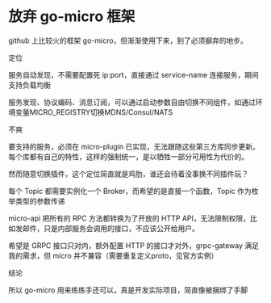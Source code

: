 # 放弃 go-micro 框架



github 上比较火的框架 go-micro，但渐渐使用下来，到了必须摒弃的地步。



定位

服务自动发现，不需要配置死 ip:port，直接通过 service-name 连接服务，期间支持负载均衡

服务发现、协议编码、消息订阅，可以通过启动参数自由切换不同组件，如通过环境变量MICRO\_REGISTRY切换MDNS/Consul/NATS

不爽

要支持的服务，必须在 micro-plugin 已实现，无法跟随这些第三方库同步更新。每个库都有自己的特性，这样的强制统一，是以牺牲一部分可用性为代价的。

然而随意切换插件，这个定位简直就是鸡肋，谁还会待着没事换不同插件玩？

每个 Topic 都需要实例化一个 Broker，而希望的是直接一个函数，Topic 作为枚举类型的参数传递

micro-api 把所有的 RPC 方法都转换为了开放的 HTTP API，无法限制权限，比如发邮件，只是内部服务会调用的接口，不应该公开给用户。

希望是 GRPC 接口只对内，额外配置 HTTP 的接口才对外，grpc-gateway 满足我的需求，但 micro 并不兼容（需要重复定义proto，见官方实例）

结论

所以 go-micro 用来练练手还可以，真是开发实际项目，简直像被捆绑了手脚





